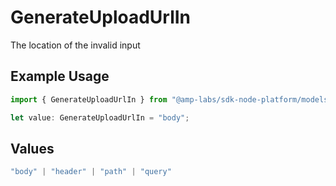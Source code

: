 # GenerateUploadUrlIn

The location of the invalid input

## Example Usage

```typescript
import { GenerateUploadUrlIn } from "@amp-labs/sdk-node-platform/models/errors";

let value: GenerateUploadUrlIn = "body";
```

## Values

```typescript
"body" | "header" | "path" | "query"
```